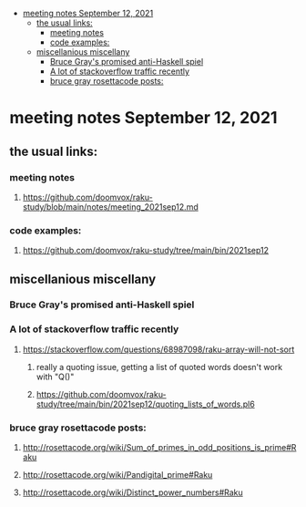 - [meeting notes September 12, 2021](#org873fefe)
  - [the usual links:](#orgb813af7)
    - [meeting notes](#org5b3698f)
    - [code examples:](#org77d8735)
  - [miscellanious miscellany](#orgfb5cc5b)
    - [Bruce Gray's promised anti-Haskell spiel](#org1cdf8ed)
    - [A lot of stackoverflow traffic recently](#org4ecfd1c)
    - [bruce gray rosettacode posts:](#org7a4f942)


<a id="org873fefe"></a>

# meeting notes September 12, 2021


<a id="orgb813af7"></a>

## the usual links:


<a id="org5b3698f"></a>

### meeting notes

1.  <https://github.com/doomvox/raku-study/blob/main/notes/meeting_2021sep12.md>


<a id="org77d8735"></a>

### code examples:

1.  <https://github.com/doomvox/raku-study/tree/main/bin/2021sep12>


<a id="orgfb5cc5b"></a>

## miscellanious miscellany


<a id="org1cdf8ed"></a>

### Bruce Gray's promised anti-Haskell spiel


<a id="org4ecfd1c"></a>

### A lot of stackoverflow traffic recently

1.  <https://stackoverflow.com/questions/68987098/raku-array-will-not-sort>

    1.  really a quoting issue, getting a list of quoted words doesn't work with "Q()"
    
    2.  <https://github.com/doomvox/raku-study/tree/main/bin/2021sep12/quoting_lists_of_words.pl6>


<a id="org7a4f942"></a>

### bruce gray rosettacode posts:

1.  <http://rosettacode.org/wiki/Sum_of_primes_in_odd_positions_is_prime#Raku>

2.  <http://rosettacode.org/wiki/Pandigital_prime#Raku>

3.  <http://rosettacode.org/wiki/Distinct_power_numbers#Raku>
